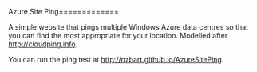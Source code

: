 Azure Site Ping=============

A simple website that pings multiple Windows Azure data centres so that you can find the most appropriate for your location. Modelled after http://cloudping.info.

You can run the ping test at http://nzbart.github.io/AzureSitePing.